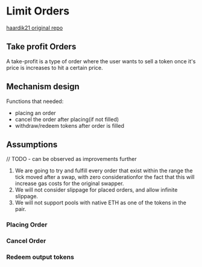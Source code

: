 # Limit Orders

[haardik21 original repo](https://github.com/haardikk21/take-profits-hook)

## Take profit Orders

A take-profit is a type of order where the user wants to sell a token once it's price is increases to hit a certain price.

## Mechanism design

Functions that needed:

- placing an order
- cancel the order after placing(if not filled)
- withdraw/redeem tokens after order is filled

## Assumptions

// TODO - can be observed as improvements further

1. We are going to try and fulfill every order that exist within the range the tick moved after a swap, with zero considerationfor the fact that this will increase gas costs for the original swapper.
2. We will not consider slippage for placed orders, and allow infinite slippage.
3. We will not support pools with native ETH as one of the tokens in the pair.

### Placing Order

### Cancel Order

### Redeem output tokens
